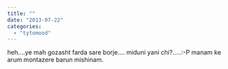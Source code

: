 ```yaml
---
title: ""
date: "2013-07-22"
categories: 
  - "tytomood"
---
```


heh....ye mah gozasht farda sare borje.... miduni yani chi?.....:-P manam ke arum montazere barun mishinam.
